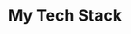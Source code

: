 ---
title: "My Tech Stack"
#sidebar_label: "" 
#slug: 
#description: ""
#keywords: []
tags: []
#image: ""
sidebar_position: 2
draft: true
publish: true
publish-path: docs
publish-filename: 
created: 2023-07-01T11:53:11-04:00
modified: 2023-07-06T16:34:00-04:00
---